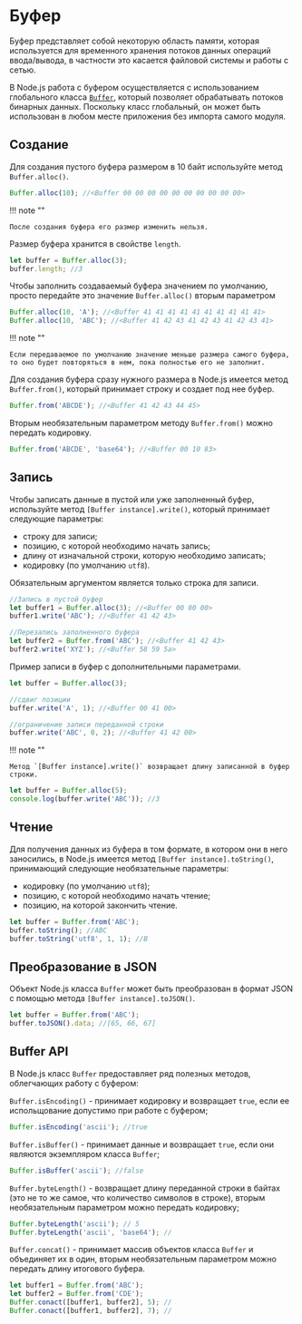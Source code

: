 # Буфер

Буфер представляет собой некоторую область памяти, которая используется для временного хранения потоков данных операций ввода/вывода, в частности это касается файловой системы и работы с сетью.

В Node.js работа с буфером осуществляется с использованием глобального класса [`Buffer`](../../api/buffer.md), который позволяет обрабатывать потоков бинарных данных. Поскольку класс глобальный, он может быть использован в любом месте приложения без импорта самого модуля.

## Создание

Для создания пустого буфера размером в 10 байт используйте метод `Buffer.alloc()`.

```js
Buffer.alloc(10); //<Buffer 00 00 00 00 00 00 00 00 00 00>
```

!!! note ""

    После создания буфера его размер изменить нельзя.

Размер буфера хранится в свойстве `length`.

```js
let buffer = Buffer.alloc(3);
buffer.length; //3
```

Чтобы заполнить создаваемый буфера значением по умолчанию, просто передайте это значение `Buffer.alloc()` вторым параметром

```js
Buffer.alloc(10, 'A'); //<Buffer 41 41 41 41 41 41 41 41 41 41>
Buffer.alloc(10, 'ABC'); //<Buffer 41 42 43 41 42 43 41 42 43 41>
```

!!! note ""

    Если передаваемое по умолчанию значение меньше размера самого буфера, то оно будет повторяться в нем, пока полностью его не заполнит.

Для создания буфера сразу нужного размера в Node.js имеется метод `Buffer.from()`, который принимает строку и создает под нее буфер.

```js
Buffer.from('ABCDE'); //<Buffer 41 42 43 44 45>
```

Вторым необязательным параметром методу `Buffer.from()` можно передать кодировку.

```js
Buffer.from('ABCDE', 'base64'); //<Buffer 00 10 83>
```

## Запись

Чтобы записать данные в пустой или уже заполненный буфер, используйте метод `[Buffer instance].write()`, который принимает следующие параметры:

-   строку для записи;
-   позицию, с которой необходимо начать запись;
-   длину от изначальной строки, которую необходимо записать;
-   кодировку (по умолчанию `utf8`).

Обязательным аргументом является только строка для записи.

```js
//Запись в пустой буфер
let buffer1 = Buffer.alloc(3); //<Buffer 00 00 00>
buffer1.write('ABC'); //<Buffer 41 42 43>

//Перезапись заполненного буфера
let buffer2 = Buffer.from('ABC'); //<Buffer 41 42 43>
buffer2.write('XYZ'); //<Buffer 58 59 5a>
```

Пример записи в буфер с дополнительными параметрами.

```js
let buffer = Buffer.alloc(3);

//сдвиг позиции
buffer.write('A', 1); //<Buffer 00 41 00>

//ограничение записи переданной строки
buffer.write('ABC', 0, 2); //<Buffer 41 42 00>
```

!!! note ""

    Метод `[Buffer instance].write()` возвращает длину записанной в буфер строки.

```js
let buffer = Buffer.alloc(5);
console.log(buffer.write('ABC')); //3
```

## Чтение

Для получения данных из буфера в том формате, в котором они в него заносились, в Node.js имеется метод `[Buffer instance].toString()`, принимающий следующие необязательные параметры:

-   кодировку (по умолчанию `utf8`);
-   позицию, с которой необходимо начать чтение;
-   позицию, на которой закончить чтение.

```js
let buffer = Buffer.from('ABC');
buffer.toString(); //ABC
buffer.toString('utf8', 1, 1); //B
```

## Преобразование в JSON

Объект Node.js класса `Buffer` может быть преобразован в формат JSON с помощью метода `[Buffer instance].toJSON()`.

```js
let buffer = Buffer.from('ABC');
buffer.toJSON().data; //[65, 66, 67]
```

## Buffer API

В Node.js класс `Buffer` предоставляет ряд полезных методов, облегчающих работу с буфером:

`Buffer.isEncoding()` - принимает кодировку и возвращает `true`, если ее испольщование допустимо при работе с буфером;

```js
Buffer.isEncoding('ascii'); //true
```

`Buffer.isBuffer()` - принимает данные и возвращает `true`, если они являются экземпляром класса `Buffer`;

```js
Buffer.isBuffer('ascii'); //false
```

`Buffer.byteLength()` - возвращает длину переданной строки в байтах (это не то же самое, что количество символов в строке), вторым необязательным параметром можно передать кодировку;

```js
Buffer.byteLength('ascii'); // 5
Buffer.byteLength('ascii', 'base64'); //
```

`Buffer.concat()` - принимает массив объектов класса `Buffer` и объединяет их в один, вторым необязательным параметром можно передать длину итогового буфера.

```js
let buffer1 = Buffer.from('ABC');
let buffer2 = Buffer.from('CDE');
Buffer.conact([buffer1, buffer2], 5); //
Buffer.conact([buffer1, buffer2], 7); //
```
